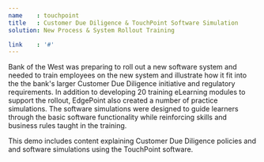 ```yaml
---
name    : touchpoint
title   : Customer Due Diligence & TouchPoint Software Simulation
solution: New Process & System Rollout Training

link    : '#'
---
```

Bank of the West was preparing to roll out a new software system and needed to train employees on the new system and illustrate how it fit into the the bank's larger Customer Due Diligence initiative and regulatory requirements. In addition to developing 20 training eLearning modules to support the rollout, EdgePoint also created a number of practice simulations. The software simulations were designed to guide learners through the basic software functionality while reinforcing skills and business rules taught in the training.

This demo includes content explaining Customer Due Diligence policies and and software simulations using the TouchPoint software.
